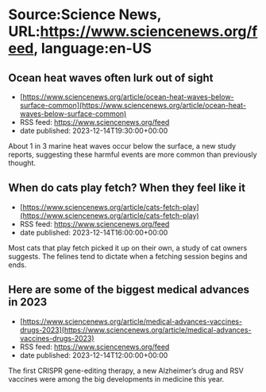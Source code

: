 # Source:Science News, URL:https://www.sciencenews.org/feed, language:en-US

## Ocean heat waves often lurk out of sight
 - [https://www.sciencenews.org/article/ocean-heat-waves-below-surface-common](https://www.sciencenews.org/article/ocean-heat-waves-below-surface-common)
 - RSS feed: https://www.sciencenews.org/feed
 - date published: 2023-12-14T19:30:00+00:00

About 1 in 3 marine heat waves occur below the surface, a new study reports, suggesting these harmful events are more common than previously thought.

## When do cats play fetch? When they feel like it
 - [https://www.sciencenews.org/article/cats-fetch-play](https://www.sciencenews.org/article/cats-fetch-play)
 - RSS feed: https://www.sciencenews.org/feed
 - date published: 2023-12-14T16:00:00+00:00

Most cats that play fetch picked it up on their own, a study of cat owners suggests. The felines tend to dictate when a fetching session begins and ends.

## Here are some of the biggest medical advances in 2023
 - [https://www.sciencenews.org/article/medical-advances-vaccines-drugs-2023](https://www.sciencenews.org/article/medical-advances-vaccines-drugs-2023)
 - RSS feed: https://www.sciencenews.org/feed
 - date published: 2023-12-14T12:00:00+00:00

The first CRISPR gene-editing therapy, a new Alzheimer’s drug and RSV vaccines were among the big developments in medicine this year.

